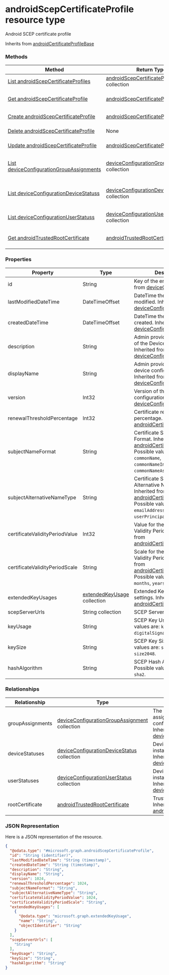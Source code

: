 ﻿# androidScepCertificateProfile resource type

Android SCEP certificate profile

Inherits from [androidCertificateProfileBase](../resources/intune_deviceconfig_androidCertificateProfileBase.md)

### Methods
|Method|Return Type|Description|
|---|---|---|
|[List androidScepCertificateProfiles](../api/intune_deviceconfig_androidScepCertificateProfile_list.md)|[androidScepCertificateProfile](../resources/intune_deviceconfig_androidScepCertificateProfile.md) collection|List properties and relationships of the [androidScepCertificateProfile](../resources/intune_deviceconfig_androidScepCertificateProfile.md) objects.|
|[Get androidScepCertificateProfile](../api/intune_deviceconfig_androidScepCertificateProfile_get.md)|[androidScepCertificateProfile](../resources/intune_deviceconfig_androidScepCertificateProfile.md)|Read properties and relationships of the [androidScepCertificateProfile](../resources/intune_deviceconfig_androidScepCertificateProfile.md) object.|
|[Create androidScepCertificateProfile](../api/intune_deviceconfig_androidScepCertificateProfile_create.md)|[androidScepCertificateProfile](../resources/intune_deviceconfig_androidScepCertificateProfile.md)|Create a new [androidScepCertificateProfile](../resources/intune_deviceconfig_androidScepCertificateProfile.md) object.|
|[Delete androidScepCertificateProfile](../api/intune_deviceconfig_androidScepCertificateProfile_delete.md)|None|Deletes a [androidScepCertificateProfile](../resources/intune_deviceconfig_androidScepCertificateProfile.md).|
|[Update androidScepCertificateProfile](../api/intune_deviceconfig_androidScepCertificateProfile_update.md)|[androidScepCertificateProfile](../resources/intune_deviceconfig_androidScepCertificateProfile.md)|Update the properties of a [androidScepCertificateProfile](../resources/intune_deviceconfig_androidScepCertificateProfile.md) object.|
|[List deviceConfigurationGroupAssignments](../api/intune_deviceconfig_androidScepCertificateProfile_list_deviceConfigurationGroupAssignment.md)|[deviceConfigurationGroupAssignment](../resources/intune_deviceconfig_deviceConfigurationGroupAssignment.md) collection|Get the deviceConfigurationGroupAssignments from the groupAssignments navigation property.|
|[List deviceConfigurationDeviceStatuss](../api/intune_deviceconfig_androidScepCertificateProfile_list_deviceConfigurationDeviceStatus.md)|[deviceConfigurationDeviceStatus](../resources/intune_deviceconfig_deviceConfigurationDeviceStatus.md) collection|Get the deviceConfigurationDeviceStatuss from the deviceStatuses navigation property.|
|[List deviceConfigurationUserStatuss](../api/intune_deviceconfig_androidScepCertificateProfile_list_deviceConfigurationUserStatus.md)|[deviceConfigurationUserStatus](../resources/intune_deviceconfig_deviceConfigurationUserStatus.md) collection|Get the deviceConfigurationUserStatuss from the userStatuses navigation property.|
|[Get androidTrustedRootCertificate](../api/intune_deviceconfig_androidScepCertificateProfile_get_androidTrustedRootCertificate.md)|[androidTrustedRootCertificate](../resources/intune_deviceconfig_androidTrustedRootCertificate.md)|Get the [androidTrustedRootCertificate](../resources/intune_deviceconfig_androidTrustedRootCertificate.md) from the rootCertificate navigation property.|

### Properties
|Property|Type|Description|
|---|---|---|
|id|String|Key of the entity. Inherited from [deviceConfiguration](../resources/intune_deviceconfig_deviceConfiguration.md)|
|lastModifiedDateTime|DateTimeOffset|DateTime the object was last modified. Inherited from [deviceConfiguration](../resources/intune_deviceconfig_deviceConfiguration.md)|
|createdDateTime|DateTimeOffset|DateTime the object was created. Inherited from [deviceConfiguration](../resources/intune_deviceconfig_deviceConfiguration.md)|
|description|String|Admin provided description of the Device Configuration. Inherited from [deviceConfiguration](../resources/intune_deviceconfig_deviceConfiguration.md)|
|displayName|String|Admin provided name of the device configuration. Inherited from [deviceConfiguration](../resources/intune_deviceconfig_deviceConfiguration.md)|
|version|Int32|Version of the device configuration. Inherited from [deviceConfiguration](../resources/intune_deviceconfig_deviceConfiguration.md)|
|renewalThresholdPercentage|Int32|Certificate renewal threshold percentage. Inherited from [androidCertificateProfileBase](../resources/intune_deviceconfig_androidCertificateProfileBase.md)|
|subjectNameFormat|String|Certificate Subject Name Format. Inherited from [androidCertificateProfileBase](../resources/intune_deviceconfig_androidCertificateProfileBase.md) Possible values are: `commonName`, `commonNameIncludingEmail`, `commonNameAsEmail`.|
|subjectAlternativeNameType|String|Certificate Subject Alternative Name Type. Inherited from [androidCertificateProfileBase](../resources/intune_deviceconfig_androidCertificateProfileBase.md) Possible values are: `emailAddress`, `userPrincipalName`.|
|certificateValidityPeriodValue|Int32|Value for the Certificate Validity Period. Inherited from [androidCertificateProfileBase](../resources/intune_deviceconfig_androidCertificateProfileBase.md)|
|certificateValidityPeriodScale|String|Scale for the Certificate Validity Period. Inherited from [androidCertificateProfileBase](../resources/intune_deviceconfig_androidCertificateProfileBase.md) Possible values are: `days`, `months`, `years`.|
|extendedKeyUsages|[extendedKeyUsage](../resources/intune_deviceconfig_extendedKeyUsage.md) collection|Extended Key Usage (EKU) settings. Inherited from [androidCertificateProfileBase](../resources/intune_deviceconfig_androidCertificateProfileBase.md)|
|scepServerUrls|String collection|SCEP Server Url(s)|
|keyUsage|String|SCEP Key Usage Possible values are: `keyEncipherment`, `digitalSignature`.|
|keySize|String|SCEP Key Size Possible values are: `size1024`, `size2048`.|
|hashAlgorithm|String|SCEP Hash Algorithm Possible values are: `sha1`, `sha2`.|

### Relationships
|Relationship|Type|Description|
|---|---|---|
|groupAssignments|[deviceConfigurationGroupAssignment](../resources/intune_deviceconfig_deviceConfigurationGroupAssignment.md) collection|The list of group assignments for the device configuration profile. Inherited from [deviceConfiguration](../resources/intune_deviceconfig_deviceConfiguration.md)|
|deviceStatuses|[deviceConfigurationDeviceStatus](../resources/intune_deviceconfig_deviceConfigurationDeviceStatus.md) collection|Device configuration installation stauts by device. Inherited from [deviceConfiguration](../resources/intune_deviceconfig_deviceConfiguration.md)|
|userStatuses|[deviceConfigurationUserStatus](../resources/intune_deviceconfig_deviceConfigurationUserStatus.md) collection|Device configuration installation stauts by user. Inherited from [deviceConfiguration](../resources/intune_deviceconfig_deviceConfiguration.md)|
|rootCertificate|[androidTrustedRootCertificate](../resources/intune_deviceconfig_androidTrustedRootCertificate.md)|Trusted Root Certificate. Inherited from [androidCertificateProfileBase](../resources/intune_deviceconfig_androidCertificateProfileBase.md)|

### JSON Representation
Here is a JSON representation of the resource.
<!-- {
  "blockType": "resource",
  "keyProperty": "id",
  "@odata.type": "microsoft.graph.androidScepCertificateProfile"
}
-->
```json
{
  "@odata.type": "#microsoft.graph.androidScepCertificateProfile",
  "id": "String (identifier)",
  "lastModifiedDateTime": "String (timestamp)",
  "createdDateTime": "String (timestamp)",
  "description": "String",
  "displayName": "String",
  "version": 1024,
  "renewalThresholdPercentage": 1024,
  "subjectNameFormat": "String",
  "subjectAlternativeNameType": "String",
  "certificateValidityPeriodValue": 1024,
  "certificateValidityPeriodScale": "String",
  "extendedKeyUsages": [
    {
      "@odata.type": "microsoft.graph.extendedKeyUsage",
      "name": "String",
      "objectIdentifier": "String"
    }
  ],
  "scepServerUrls": [
    "String"
  ],
  "keyUsage": "String",
  "keySize": "String",
  "hashAlgorithm": "String"
}
```


